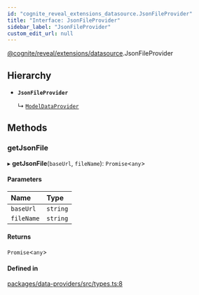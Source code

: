 ```yaml
---
id: "cognite_reveal_extensions_datasource.JsonFileProvider"
title: "Interface: JsonFileProvider"
sidebar_label: "JsonFileProvider"
custom_edit_url: null
---
```


[@cognite/reveal/extensions/datasource](../modules/cognite_reveal_extensions_datasource.md).JsonFileProvider

## Hierarchy

- **`JsonFileProvider`**

  ↳ [`ModelDataProvider`](cognite_reveal_extensions_datasource.ModelDataProvider.md)

## Methods

### getJsonFile

▸ **getJsonFile**(`baseUrl`, `fileName`): `Promise`<`any`\>

#### Parameters

| Name | Type |
| :------ | :------ |
| `baseUrl` | `string` |
| `fileName` | `string` |

#### Returns

`Promise`<`any`\>

#### Defined in

[packages/data-providers/src/types.ts:8](https://github.com/cognitedata/reveal/blob/e9e26d38/viewer/packages/data-providers/src/types.ts#L8)
